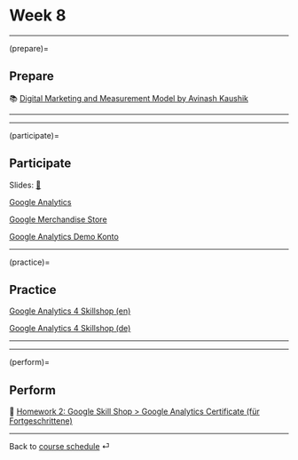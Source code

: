 # Week 8


---

(prepare)=
## Prepare

📚 [Digital Marketing and Measurement Model by Avinash Kaushik](https://www.kaushik.net/avinash/digital-marketing-and-measurement-model/) 


---

---


(participate)=
## Participate

Slides: [📑](https://drive.google.com/file/d/102ETVyf_u6osdgRJ2Fv6guipMjcXrmWM/view?usp=sharing)


[Google Analytics](https://analytics.google.com/)


[Google Merchandise Store](https://your.googlemerchandisestore.com/Index)


[Google Analytics Demo Konto](https://analytics.google.com/analytics/web/demoAccount?appstate=/p213025502)



---


(practice)=
## Practice

[Google Analytics 4 Skillshop (en)](https://skillshop.exceedlms.com/student/catalog/list?category_ids=6431-google-analytics-4)


[Google Analytics 4 Skillshop (de)](https://skillshop.exceedlms.com/student/catalog/list?category_ids=6433-google-analytics-4)

---

---

(perform)=
## Perform

📄 [Homework 2: Google Skill Shop > Google Analytics Certificate (für Fortgeschrittene)](https://skillshop.exceedlms.com/student/path/2945-google-analytics-individuelle-qualifikation?sid=0846bad4-551a-4990-8851-05b8fe467bc1&sid_i=0)

---

Back to [course schedule](../docs/course-schedule.md) ⏎
